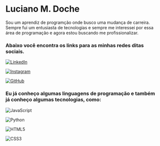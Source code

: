 # Luciano M. Doche

Sou um aprendiz de programção onde busco uma mudança de carreira. Sempre fui um entusiasta de tecnologias e sempre me interessei por essa área de programação e agora estou buscando me profissionalizar.


### Abaixo você encontra os links para as minhas redes ditas sociais.

[![LinkedIn](https://img.shields.io/badge/LinkedIn-000?style=for-the-badge&logo=linkedin&logoColor=0E76A8)](https://www.linkedin.com/in/luciano-doche-b6248b291)

[![Instagram](https://img.shields.io/badge/Instagram-000?style=for-the-badge&logo=instagram)](https://www.instagram.com/luciano.doche/)

[![GitHub](https://img.shields.io/badge/github-000?style=for-the-badge&logo=github)](https://github.com/DocheLuciano)

### Eu já conheço algumas linguagens de programação e também já conheço algumas tecnologias, como:

![JavaScript](https://img.shields.io/badge/JavaScript-000?style=for-the-badge&logo=javascript)

![Python](https://img.shields.io/badge/Python-000?style=for-the-badge&logo=python)

![HTML5](https://img.shields.io/badge/HTML5-000?style=for-the-badge&logo=html5)

![CSS3](https://img.shields.io/badge/CSS3-000?style=for-the-badge&logo=css3&logoColor=264CE4)



